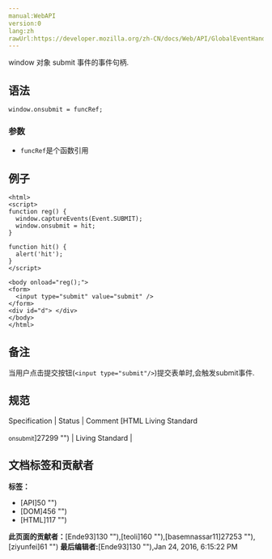 ```yaml
---
manual:WebAPI
version:0
lang:zh
rawUrl:https://developer.mozilla.org/zh-CN/docs/Web/API/GlobalEventHandlers/onsubmit
---
```







window 对象 submit 事件的事件句柄.


## 语法<a name="Syntax"></a>

```
window.onsubmit = funcRef;
```

### 参数<a name="参数"></a>

* `funcRef`是个函数引用

## 例子<a name="Example"></a>

```
<html>
<script>
function reg() {
  window.captureEvents(Event.SUBMIT);
  window.onsubmit = hit;
}
 
function hit() {
  alert('hit');
}
</script>

<body onload="reg();">
<form>
  <input type="submit" value="submit" />
</form>
<div id="d"> </div>
</body>
</html>
```

## 备注<a name="Notes"></a>


当用户点击提交按钮(`<input type="submit"/>`)提交表单时,会触发submit事件.


## 规范<a name="Specification"></a>

Specification | Status | Comment 
[HTML Living Standard<br></br><small>onsubmit</small>]27299 "") | Living Standard |  




## 文档标签和贡献者
**标签：**
* [API]50 "")
* [DOM]456 "")
* [HTML]117 "")

**此页面的贡献者：**[Ende93]130 ""),[teoli]160 ""),[basemnassar11]27253 ""),[ziyunfei]61 "")
**最后编辑者:**[Ende93]130 ""),<time>Jan 24, 2016, 6:15:22 PM</time>


